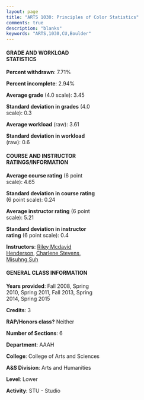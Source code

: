 ```yaml
---
layout: page
title: "ARTS 1030: Principles of Color Statistics"
comments: true
description: "blanks"
keywords: "ARTS,1030,CU,Boulder"
---
```

<head>
<script src="https://ajax.googleapis.com/ajax/libs/jquery/2.1.3/jquery.min.js"></script>
<script src="https://dl.dropboxusercontent.com/s/pc42nxpaw1ea4o9/highcharts.js?dl=0"></script>
<!-- <script src="../assets/js/highcharts.js"></script> -->
<style type="text/css">@font-face {
	font-family: "Bebas Neue";
	src: url(https://www.filehosting.org/file/details/544349/BebasNeue Regular.otf) format("opentype");
	}
	h1.Bebas { 
		font-family: "Bebas Neue", Verdana, Tahoma;
	}
</style>
</head>
<body>
	<div id="container" style="float: right; width: 45%; height: 88%; margin-left: 2.5%; margin-right: 2.5%;"></div>
	<script language="JavaScript">
		$(document).ready(function() {
		var chart = {type: 'column'};
		var title = {text: 'Grade Distribution'};
		var xAxis = {categories: ['A','B','C','D','F'],crosshair: true};
		var yAxis = {min: 0,title: {text: 'Percentage'}};
		var tooltip = {headerFormat: '<center><b><span style="font-size:20px">{point.key}</span></b></center>',
		               pointFormat: '<td style="padding:0"><b>{point.y:.1f}%</b></td>',
		               footerFormat: '</table>',shared: true,useHTML: true};
		var plotOptions = {column: {pointPadding: 0.0,borderWidth: 0}};  
		var credits = {enabled: false};var series= [{name: 'Percent',data: [61.93,32.79,3.19,0.0,2.08,]}];
		var json = {};
		json.chart = chart;
		json.title = title;
		json.tooltip = tooltip;
		json.xAxis = xAxis;
		json.yAxis = yAxis;  
		json.series = series;
		json.plotOptions = plotOptions;  
		json.credits = credits;
		$('#container').highcharts(json);
	});
	</script>
</body>
			   
#### GRADE AND WORKLOAD STATISTICS

**Percent withdrawn**: 7.71%

**Percent incomplete**: 2.94%

**Average grade** (4.0 scale): 3.45

**Standard deviation in grades** (4.0 scale): 0.3

**Average workload** (raw): 3.61

**Standard deviation in workload** (raw): 0.6

#### COURSE AND INSTRUCTOR RATINGS/INFORMATION

**Average course rating** (6 point scale): 4.65

**Standard deviation in course rating** (6 point scale): 0.24

**Average instructor rating** (6 point scale): 5.21

**Standard deviation in instructor rating** (6 point scale): 0.4

**Instructors**: <a href='../../instructors/Riley_Mcdavid_Henderson'>Riley Mcdavid Henderson</a>, <a href='../../instructors/Charlene_Stevens'>Charlene Stevens</a>, <a href='../../instructors/Misuhng_Suh'>Misuhng Suh</a>

#### GENERAL CLASS INFORMATION

**Years provided**: Fall 2008, Spring 2010, Spring 2011, Fall 2013, Spring 2014, Spring 2015

**Credits**: 3

**RAP/Honors class?** Neither

**Number of Sections**: 6

**Department**: AAAH

**College**: College of Arts and Sciences

**A&S Division**: Arts and Humanities

**Level**: Lower

**Activity**: STU - Studio
